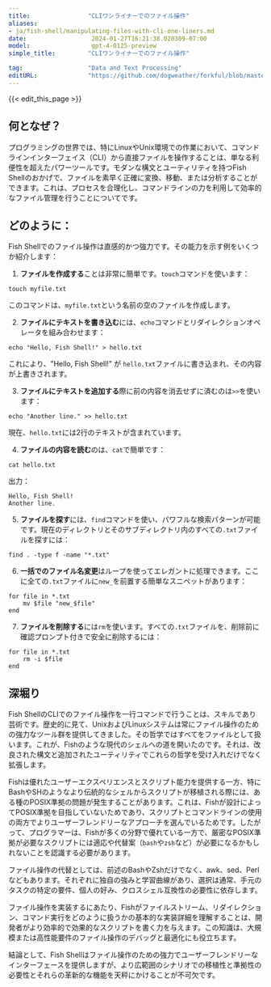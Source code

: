 ```yaml
---
title:                "CLIワンライナーでのファイル操作"
aliases:
- ja/fish-shell/manipulating-files-with-cli-one-liners.md
date:                  2024-01-27T16:21:38.020309-07:00
model:                 gpt-4-0125-preview
simple_title:         "CLIワンライナーでのファイル操作"

tag:                  "Data and Text Processing"
editURL:              "https://github.com/dogweather/forkful/blob/master/content/ja/fish-shell/manipulating-files-with-cli-one-liners.md"
---
```


{{< edit_this_page >}}

## 何となぜ？

プログラミングの世界では、特にLinuxやUnix環境での作業において、コマンドラインインターフェイス（CLI）から直接ファイルを操作することは、単なる利便性を超えたパワーツールです。モダンな構文とユーティリティを持つFish Shellのおかげで、ファイルを素早く正確に変換、移動、または分析することができます。これは、プロセスを合理化し、コマンドラインの力を利用して効率的なファイル管理を行うことについてです。

## どのように：

Fish Shellでのファイル操作は直感的かつ強力です。その能力を示す例をいくつか紹介します：

1. **ファイルを作成する**ことは非常に簡単です。`touch`コマンドを使います：

```Fish Shell
touch myfile.txt
```

このコマンドは、`myfile.txt`という名前の空のファイルを作成します。

2. **ファイルにテキストを書き込む**には、`echo`コマンドとリダイレクションオペレータを組み合わせます：

```Fish Shell
echo "Hello, Fish Shell!" > hello.txt
```

これにより、"Hello, Fish Shell!" が `hello.txt`ファイルに書き込まれ、その内容が上書きされます。

3. **ファイルにテキストを追加する**際に前の内容を消去せずに済むのは`>>`を使います：

```Fish Shell
echo "Another line." >> hello.txt
```

現在、`hello.txt`には2行のテキストが含まれています。

4. **ファイルの内容を読む**のは、`cat`で簡単です：

```Fish Shell
cat hello.txt
```

出力：
```
Hello, Fish Shell!
Another line.
```

5. **ファイルを探す**には、`find`コマンドを使い、パワフルな検索パターンが可能です。現在のディレクトリとそのサブディレクトリ内のすべての`.txt`ファイルを探すには：

```Fish Shell
find . -type f -name "*.txt"
```

6. **一括でのファイル名変更**はループを使ってエレガントに処理できます。ここに全ての`.txt`ファイルに`new_`を前置する簡単なスニペットがあります：

```Fish Shell
for file in *.txt
    mv $file "new_$file"
end
```

7. **ファイルを削除する**には`rm`を使います。すべての`.txt`ファイルを、削除前に確認プロンプト付きで安全に削除するには：

```Fish Shell
for file in *.txt
    rm -i $file
end
```

## 深堀り

Fish ShellのCLIでのファイル操作を一行コマンドで行うことは、スキルであり芸術です。歴史的に見て、UnixおよびLinuxシステムは常にファイル操作のための強力なツール群を提供してきました。その哲学ではすべてをファイルとして扱います。これが、Fishのような現代のシェルへの道を開いたのです。それは、改良された構文と追加されたユーティリティでこれらの哲学を受け入れだけでなく拡張します。

Fishは優れたユーザーエクスペリエンスとスクリプト能力を提供する一方、特にBashやSHのようなより伝統的なシェルからスクリプトが移植される際には、ある種のPOSIX準拠の問題が発生することがあります。これは、Fishが設計によってPOSIX準拠を目指していないためであり、スクリプトとコマンドラインの使用の両方でよりユーザーフレンドリーなアプローチを選んでいるためです。したがって、プログラマーは、Fishが多くの分野で優れている一方で、厳密なPOSIX準拠が必要なスクリプトには適応や代替案（`bash`や`zsh`など）が必要になるかもしれないことを認識する必要があります。

ファイル操作の代替としては、前述のBashやZshだけでなく、awk、sed、Perlなどもあります。それぞれに独自の強みと学習曲線があり、選択は通常、手元のタスクの特定の要件、個人の好み、クロスシェル互換性の必要性に依存します。

ファイル操作を実装するにあたり、Fishがファイルストリーム、リダイレクション、コマンド実行をどのように扱うかの基本的な実装詳細を理解することは、開発者がより効率的で効果的なスクリプトを書く力を与えます。この知識は、大規模または高性能要件のファイル操作のデバッグと最適化にも役立ちます。

結論として、Fish Shellはファイル操作のための強力でユーザーフレンドリーなインターフェースを提供しますが、より広範囲のシナリオでの移植性と準拠性の必要性とそれらの革新的な機能を天秤にかけることが不可欠です。
